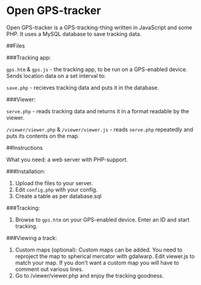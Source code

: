 Open GPS-tracker
========

Open GPS-tracker is a GPS-tracking-thing written in JavaScript and some PHP. It uses a MySQL database to save tracking data.

##Files

###Tracking app:

`gps.htm` & `gps.js` - the tracking app, to be run on a GPS-enabled device. Sends location data on a set interval to:

`save.php` - recieves tracking data and puts it in the database.

###Viewer:

`serve.php` - reads tracking data and returns it in a format readable by the viewer.

`/viewer/viewer.php` & `/viewer/viewer.js` - reads `serve.php` repeatedly and puts its contents on the map.

##Instructions

What you need: a web server with PHP-support.

###Installation:
1.	Upload the files to your server.
2.	Edit `config.php` with your config.
3.	Create a table as per database.sql

###Tracking:
1.	Browse to `gps.htm` on your GPS-enabled device. Enter an ID and start tracking.

###Viewing a track:
1.	Custom maps (optional): Custom maps can be added. You need to reproject the map to spherical mercator with gdalwarp. Edit viewer.js to match your map. If you don't want a custom map you will have to comment out various lines.
2.	Go to /viewer/viewer.php and enjoy the tracking goodness.